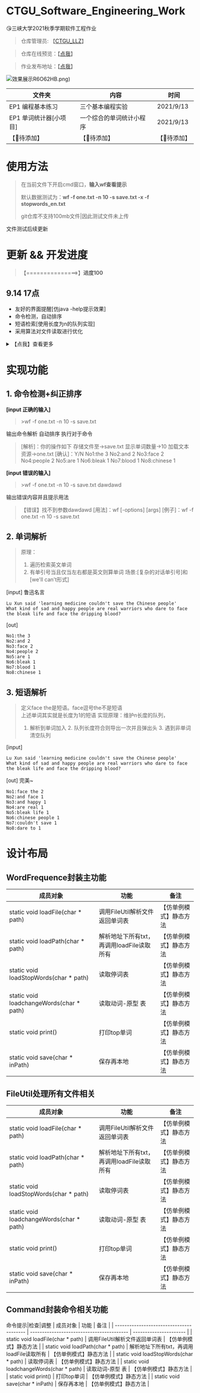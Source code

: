 # CTGU_Software_Engineering_Work
😘三峡大学2021秋季学期软件工程作业
> 仓库管理员: 【[CTGU_LLZ](https://www.yuque.com/404name/blog/cbt8cl)】

> 仓库在线预览：【[点我](https://github1s.com/404name/CTGU_Software_Engineering_Work)】

> 作业发布地址：【[点我](https://star.jmhui.com.cn/p1/366.html)】

![效果展示](https://gitee.com/N404name/gitee-img/raw/master/myImg/~J6OVP4%5DD%60JH8HR)R6O62HB.png)

| 文件夹 | 	内容 | 	时间 | 
|  ----  | ----  |----  |
| EP1 编程基本练习	 | 三个基本编程实验 | 	2021/9/13 | 
| EP1 单词统计器[小项目] | 	一个综合的单词统计小程序 | 	2021/9/13 | 
| 【🎈待添加】 | 	【🎈待添加】	 | 【🎈待添加】 | 

# 使用方法
> 在当前文件下开启cmd窗口，**输入wf查看提示**
> 
> 默认数据测试为：**wf -f one.txt -n 10 -s save.txt -x -f stopwords_en.txt**
> 
> git仓库不支持100mb文件|因此测试文件未上传
> 
文件测试后续更新

# 更新 && 开发进度
> 【===============>】**进度100**
## 9.14 17点
+ 友好的界面提醒[仿java -help提示效果]
+ 命令检测，自动排序
+ 短语检索[使用长度为n的队列实现]
+ 采用算法对文件读取进行优化


<details>

<summary>【点我】查看更多</summary>

+ 友好的界面提醒[仿java -help提示效果]
+ 命令检测，自动排序
+ 短语检索[使用长度为n的队列实现]
```
argument[0] is: C:\Users\404name\Desktop\CTGU_Software_Engineering_Work\EP1 单词统计器[小项目]\wf.exe
[用法]：wf [-options] [args]
[例子]：wf -f one.txt -n 10 -s save.txt
[解释]：读取one，输出前10高频词汇，且存入save,选项不分前后，系统自带检测排序功能
其中选项包括
    -------------- 【可选】载入转换文件
    -x -f [文件]   读取停词表文件,过滤单词
    -v [文件]      读取转换表文件,转换原型
    -s [文件]      存储结果至文件内
    -------------- 【可选】输出设定
    -n [单词数量]  结果取频率最高前N个(默认全部)
    -p [短语长度]  设定输出短语长度(默认为单词长度为1)
    -------------- 【必选】载入文本文件
    -f [文件]      加载文本文件
    -d [文件夹]    读取当前文件夹下所有文本文件
    -d -s [文件夹] 递归读取当前文件夹下所有文本文件
```
## 9/13 22点~
+ 更快读取
+ 优化框架，功能分离
+ 整体封装

## 9/13 20点

- [x] 文件递归读取
- [ ] 短语分析
- [x] 更精确的单词分析
- [ ] UI界面
- [ ] 实现args命令调用任务

```
argument[0] is: C:\Users\404name\Desktop\CTGU_Software_Enginee                ring_Work\EP1 单词统计器[小项目]\wf.exe
正在加载C:\Users\404name\Desktop\CTGU_Software_Engineering_Wor                k\EP1 单词统计器[小项目]\one.txt
正在加载C:\Users\404name\Desktop\CTGU_Software_Engineering_Wor                k\EP1 单词统计器[小项目]\save.txt
正在加载C:\Users\404name\Desktop\CTGU_Software_Engineering_Wor                k\EP1 单词统计器[小项目]\stopwords.txt
正在加载C:\Users\404name\Desktop\CTGU_Software_Engineering_Wor                k\EP1 单词统计器[小项目]\stopwords_en.txt
正在加载C:\Users\404name\Desktop\CTGU_Software_Engineering_Wor                k\EP1 单词统计器[小项目]\完整测试集.txt
正在加载C:\Users\404name\Desktop\CTGU_Software_Engineering_Work\E             P1 编程基本练习\test\新建 文本文档.txt
No1:time 39622
No2:day 27311
No3:life 23737
No4:hand 20317
No5:eyes 20236
No6:house 19053
No7:night 17921
No8:sir 17754
No9:head 16925
No10:love 16824
请按任意键继续. . .

```
## 9/13 18点

- [x] 框架搭建完成
- [x] 封装[文件读取类][WF控制类]
- [x] 实现本地读取生成热词 top n
- [x] 实现读取stopword对热词进行过滤

后续任务

- [ ] 文件递归读取
- [ ] 短语分析
- [ ] 更精确的单词分析
- [ ] UI界面
- [ ] 实现args命令调用任务



</details>




# 实现功能

## 1. 命令检测+纠正排序
**[input 正确的输入]**
> \>wf -f one.txt -n 10 -s save.txt

输出命令解析
自动排序
执行对于命令
> [解析]：你的操作如下
       存储文件至->save.txt
     显示单词数量->10
     加载文本资源->one.txt
[确认]：Y/N
No1:the 3
No2:and 2
No3:face 2
No4:people 2
No5:are 1
No6:bleak 1
No7:blood 1
No8:chinese 1

**[input 错误的输入]**
> \>wf -f one.txt -n 10 -s save.txt dawdawd

输出错误内容并且提示用法
> 【错误】找不到参数dawdawd
[用法]：wf [-options] [args]
[例子]：wf -f one.txt -n 10 -s save.txt


## 2. 单词解析
> 原理：
> 1. 遍历检索英文单词
> 2. 有单引号当且仅当左右都是英文则算单词
场景:[复杂的对话单引号]和[we'll can't形式]

[input] 鲁迅名言
```
Lu Xun said 'learning medicine couldn't save the Chinese people'
What kind of sad and happy people are real warriors who dare to face the bleak life and face the dripping blood?
```
[out] 
```
No1:the 3
No2:and 2
No3:face 2
No4:people 2
No5:are 1
No6:bleak 1
No7:blood 1
No8:chinese 1
```
## 3. 短语解析
> 定义face the是短语。face逗号the不是短语     
> 上述单词其实就是长度为1的短语
> 实现原理：维护n长度的队列，
> 1. 解析到单词加入 2. 队列长度符合则导出一次并且弹出头 3. 遇到非单词清空队列 

[input]
```
Lu Xun said 'learning medicine couldn't save the Chinese people'
What kind of sad and happy people are real warriors who dare to face the bleak life and face the dripping blood?
```
[out] 完美~
```
No1:face the 2
No2:and face 1
No3:and happy 1
No4:are real 1
No5:bleak life 1
No6:chinese people 1
No7:couldn't save 1
No8:dare to 1
```

# 设计布局
## WordFrequence封装主功能
| 成员对象                                 | 功能                                      | 备注                   |
| ---------------------------------------- | ----------------------------------------- | ---------------------- |
| static void loadFile(char * path)        | 调用FileUtil解析文件返回单词表            | 【仿单例模式】静态方法 |
| static void loadPath(char * path)        | 解析地址下所有txt，再调用loadFile读取所有 | 【仿单例模式】静态方法 |
| static void loadStopWords(char * path)   | 读取停词表                                | 【仿单例模式】静态方法 |
| static void loadchangeWords(char * path) | 读取动词-原型 表                          | 【仿单例模式】静态方法 |
| static void print()                      | 打印top单词                               | 【仿单例模式】静态方法 |
| static void save(char * inPath)          | 保存再本地                                | 【仿单例模式】静态方法 |



## FileUtil处理所有文件相关
| 成员对象                                 | 功能                                      | 备注                   |
| ---------------------------------------- | ----------------------------------------- | ---------------------- |
| static void loadFile(char * path)        | 调用FileUtil解析文件返回单词表            | 【仿单例模式】静态方法 |
| static void loadPath(char * path)        | 解析地址下所有txt，再调用loadFile读取所有 | 【仿单例模式】静态方法 |
| static void loadStopWords(char * path)   | 读取停词表                                | 【仿单例模式】静态方法 |
| static void loadchangeWords(char * path) | 读取动词-原型 表                          | 【仿单例模式】静态方法 |
| static void print()                      | 打印top单词                               | 【仿单例模式】静态方法 |
| static void save(char * inPath)          | 保存再本地                                | 【仿单例模式】静态方法 |


## Command封装命令相关功能
命令提示|检查|调整
| 成员对象                                 | 功能                                      | 备注                   |
| ---------------------------------------- | ----------------------------------------- | ---------------------- |
| static void loadFile(char * path)        | 调用FileUtil解析文件返回单词表            | 【仿单例模式】静态方法 |
| static void loadPath(char * path)        | 解析地址下所有txt，再调用loadFile读取所有 | 【仿单例模式】静态方法 |
| static void loadStopWords(char * path)   | 读取停词表                                | 【仿单例模式】静态方法 |
| static void loadchangeWords(char * path) | 读取动词-原型 表                          | 【仿单例模式】静态方法 |
| static void print()                      | 打印top单词                               | 【仿单例模式】静态方法 |
| static void save(char * inPath)          | 保存再本地                                | 【仿单例模式】静态方法 |

